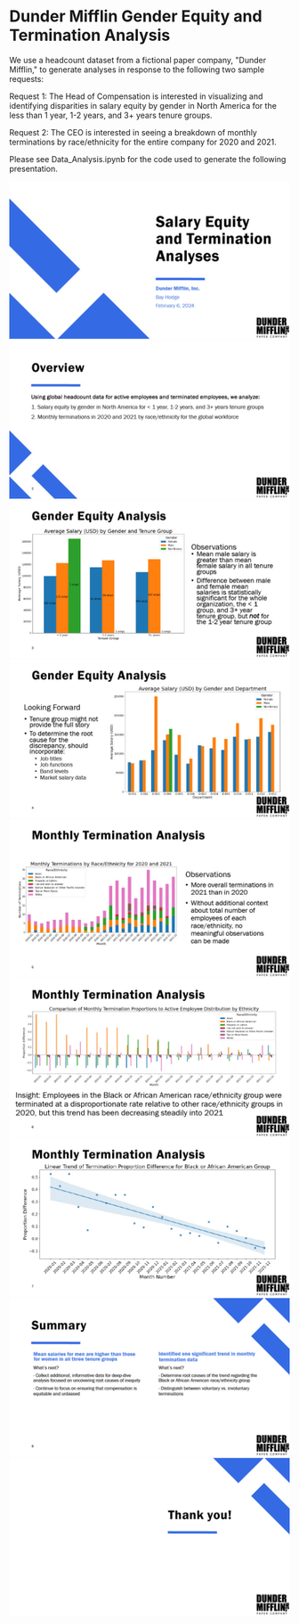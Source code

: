 # Dunder Mifflin Gender Equity and Termination Analysis

We use a headcount dataset from a fictional paper company, "Dunder Mifflin," to generate analyses in response to the following two sample requests:

Request 1: The Head of Compensation is interested in visualizing and identifying disparities in salary equity by gender in North America for the less than 1 year, 1-2 years, and 3+ years tenure groups.

Request 2: The CEO is interested in seeing a breakdown of monthly terminations by race/ethnicity for the entire company for 2020 and 2021.

Please see Data_Analysis.ipynb for the code used to generate the following presentation.

![Slide 1](slides/slide1.jpg)
![Slide 2](slides/slide2.jpg)
![Slide 3](slides/slide3.jpg)
![Slide 4](slides/slide4.jpg)
![Slide 5](slides/slide5.jpg)
![Slide 6](slides/slide6.jpg)
![Slide 7](slides/slide7.jpg)
![Slide 8](slides/slide8.jpg)
![Slide 9](slides/slide9.jpg)
